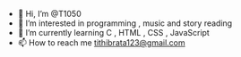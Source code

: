 - 👋 Hi, I’m @T1050
- 👀 I’m interested in programming , music and story reading
- 🌱 I’m currently learning C , HTML , CSS , JavaScript
- 📫 How to reach me tithibrata123@gmail.com

